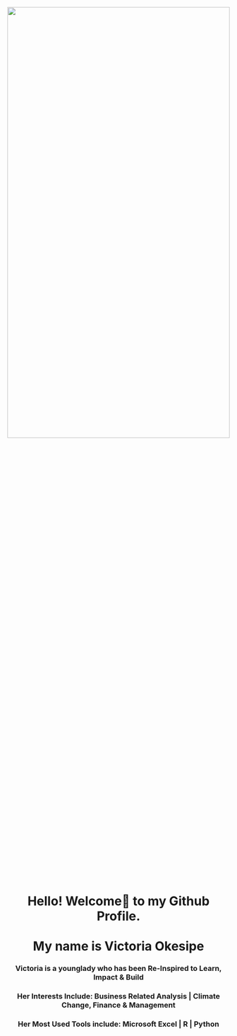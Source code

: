 <!DOCTYPE HTML>
<html>
<head>
  <meta charset="utf-8">
  <meta name="viewport" content="width=device-width, initial-scale=1.0"> 
  </head>
 
<body> 
  
   <br>                 
  <div >
      <img src="github_victoria_okesipe.JPG" width="100%" height="50%" >
  </div>
 <br/>
  <h1 align="center"> Hello! Welcome🤝 to my Github Profile. <br> <br/> My name is Victoria Okesipe </h1>

  <h3 align="center"> Victoria is a younglady who has been Re-Inspired to Learn, Impact & Build </h3>

  <h3 align="center"> Her Interests Include: Business Related Analysis | Climate Change, Finance & Management </h3>
  
  <h3 align="center"> Her Most Used Tools include: Microsoft Excel | R | Python </h3>
 
 
  
    
    
</body>
</html>
